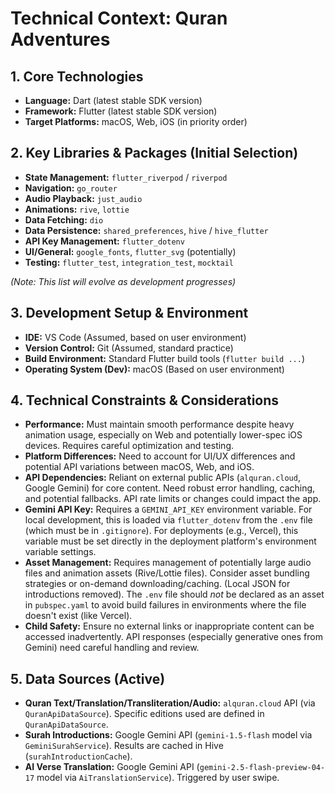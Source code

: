 # Technical Context: Quran Adventures

## 1. Core Technologies

*   **Language:** Dart (latest stable SDK version)
*   **Framework:** Flutter (latest stable SDK version)
*   **Target Platforms:** macOS, Web, iOS (in priority order)

## 2. Key Libraries & Packages (Initial Selection)

*   **State Management:** `flutter_riverpod` / `riverpod`
*   **Navigation:** `go_router`
*   **Audio Playback:** `just_audio`
*   **Animations:** `rive`, `lottie`
*   **Data Fetching:** `dio`
*   **Data Persistence:** `shared_preferences`, `hive` / `hive_flutter`
*   **API Key Management:** `flutter_dotenv`
*   **UI/General:** `google_fonts`, `flutter_svg` (potentially)
*   **Testing:** `flutter_test`, `integration_test`, `mocktail`

*(Note: This list will evolve as development progresses)*

## 3. Development Setup & Environment

*   **IDE:** VS Code (Assumed, based on user environment)
*   **Version Control:** Git (Assumed, standard practice)
*   **Build Environment:** Standard Flutter build tools (`flutter build ...`)
*   **Operating System (Dev):** macOS (Based on user environment)

## 4. Technical Constraints & Considerations

*   **Performance:** Must maintain smooth performance despite heavy animation usage, especially on Web and potentially lower-spec iOS devices. Requires careful optimization and testing.
*   **Platform Differences:** Need to account for UI/UX differences and potential API variations between macOS, Web, and iOS.
*   **API Dependencies:** Reliant on external public APIs (`alquran.cloud`, Google Gemini) for core content. Need robust error handling, caching, and potential fallbacks. API rate limits or changes could impact the app.
*   **Gemini API Key:** Requires a `GEMINI_API_KEY` environment variable. For local development, this is loaded via `flutter_dotenv` from the `.env` file (which must be in `.gitignore`). For deployments (e.g., Vercel), this variable must be set directly in the deployment platform's environment variable settings.
*   **Asset Management:** Requires management of potentially large audio files and animation assets (Rive/Lottie files). Consider asset bundling strategies or on-demand downloading/caching. (Local JSON for introductions removed). The `.env` file should *not* be declared as an asset in `pubspec.yaml` to avoid build failures in environments where the file doesn't exist (like Vercel).
*   **Child Safety:** Ensure no external links or inappropriate content can be accessed inadvertently. API responses (especially generative ones from Gemini) need careful handling and review.

## 5. Data Sources (Active)

*   **Quran Text/Translation/Transliteration/Audio:** `alquran.cloud` API (via `QuranApiDataSource`). Specific editions used are defined in `QuranApiDataSource`.
*   **Surah Introductions:** Google Gemini API (`gemini-1.5-flash` model via `GeminiSurahService`). Results are cached in Hive (`surahIntroductionCache`).
*   **AI Verse Translation:** Google Gemini API (`gemini-2.5-flash-preview-04-17` model via `AiTranslationService`). Triggered by user swipe.